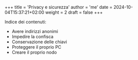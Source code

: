 +++
title = 'Privacy e sicurezza'
author = 'me'
date = 2024-10-04T15:37:21+02:00
weight = 2
draft = false
+++

Indice dei contenuti:

- Avere indirizzi anonimi
- Impedire la confisca
- Conservazione delle chiavi
- Proteggere il proprio PC
- Creare il proprio nodo